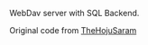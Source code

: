 WebDav server with SQL Backend.

Original code from [TheHojuSaram][1]

[1]: http://thehojusaram.blogspot.com/2007/06/c-webdav-server-with-sql-backend-source.html